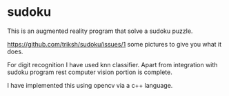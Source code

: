 # sudoku

This is an augmented reality program that solve a sudoku puzzle.

https://github.com/triksh/sudoku/issues/1 
some pictures to give you what it does.

For digit recognition I have used knn classifier.
Apart from integration with sudoku program rest computer vision portion is complete.

I have implemented this using opencv via a c++ language.
